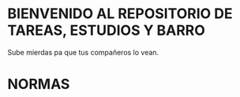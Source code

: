 # BIENVENIDO AL REPOSITORIO DE TAREAS, ESTUDIOS Y BARRO
Sube mierdas pa que tus compañeros lo vean.
# NORMAS

 
